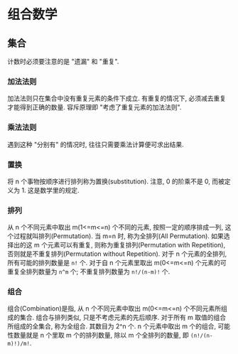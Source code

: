 # 组合数学

## 集合
计数时必须要注意的是 "遗漏" 和 "重复".
### 加法法则
加法法则只在集合中没有重复元素的条件下成立. 有重复的情况下, 必须减去重复才能得到正确的数量.
容斥原理即 "考虑了重复元素的加法法则".

### 乘法法则
遇到这种 "分别有" 的情况时, 往往只需要乘法计算便可求出结果.

### 置换
将 n 个事物按顺序进行排列称为置换(substitution).
注意, 0 的阶乘不是 0, 而被定义为 1. 这是数学里的规定.

### 排列
从 n 个不同元素中取出 m(1<=m<=n) 个不同的元素, 按照一定的顺序排成一列, 这个过程就叫排列(Permutation). 当 m=n 时, 称为全排列(All Permutation).
如果选择出的这 m 个元素可以有重复, 则称为重复排列(Permutation with Repetition), 否则就是不重复排列(Permutation without Repetition).
对于 n 个元素的全排列, 所有可能的排列数量是 `n!` 个.
对于自 n 个元素里取出 m(0<=m<=n) 个元素的可重复全排列数量为 `n^m` 个; 不重复排列数量为 `n!/(n-m)!` 个.

### 组合
组合(Combination)是指, 从 n 个不同元素中取出 m(0<=m<=n) 个不同元素所组成的集合. 组合与排列类似, 只是不考虑元素的先后顺序. 
对于所有 m 取值的组合所组成的全集合, 称为全组合. 其数目为 2^n 个.
n 个元素中取出 m 个的组合, 可能性数量就是 n 个里取 m 个的排列数量, 除以 m 个全排列的数量, 即 `(n!/(n-m)!)/m!`.




